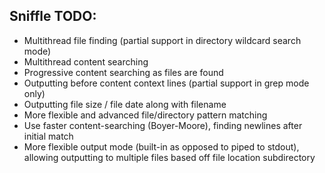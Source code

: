 Sniffle TODO:
-------------

* Multithread file finding (partial support in directory wildcard search mode)
* Multithread content searching
* Progressive content searching as files are found
* Outputting before content context lines (partial support in grep mode only)
* Outputting file size / file date along with filename
* More flexible and advanced file/directory pattern matching
* Use faster content-searching (Boyer-Moore), finding newlines after initial match
* More flexible output mode (built-in as opposed to piped to stdout), allowing outputting
  to multiple files based off file location subdirectory

